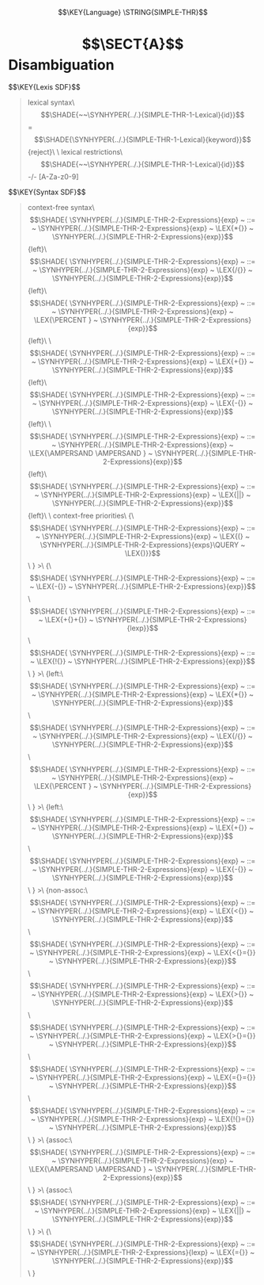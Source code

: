 $$\KEY{Language} \STRING{SIMPLE-THR}$$

# $$\SECT{A}$$ Disambiguation
           


\$$\KEY{Lexis SDF}$$
> lexical syntax\\
>   $$\SHADE{~~\SYNHYPER{../.}{SIMPLE-THR-1-Lexical}{id}}$$ = $$\SHADE{\SYNHYPER{../.}{SIMPLE-THR-1-Lexical}{keyword}}$$ {reject}\\
> \\
> lexical restrictions\\
>   $$\SHADE{~~\SYNHYPER{../.}{SIMPLE-THR-1-Lexical}{id}}$$ -/- [A-Za-z0-9]

\$$\KEY{Syntax SDF}$$
> context-free syntax\\
> $$\SHADE{ \SYNHYPER{../.}{SIMPLE-THR-2-Expressions}{exp}  ~ ::= ~  \SYNHYPER{../.}{SIMPLE-THR-2-Expressions}{exp} ~ \LEX{*{}} ~ \SYNHYPER{../.}{SIMPLE-THR-2-Expressions}{exp}}$$ {left}\\
> $$\SHADE{ \SYNHYPER{../.}{SIMPLE-THR-2-Expressions}{exp}  ~ ::= ~  \SYNHYPER{../.}{SIMPLE-THR-2-Expressions}{exp} ~ \LEX{/{}} ~ \SYNHYPER{../.}{SIMPLE-THR-2-Expressions}{exp}}$$ {left}\\
> $$\SHADE{ \SYNHYPER{../.}{SIMPLE-THR-2-Expressions}{exp}  ~ ::= ~  \SYNHYPER{../.}{SIMPLE-THR-2-Expressions}{exp} ~ \LEX{\PERCENT } ~ \SYNHYPER{../.}{SIMPLE-THR-2-Expressions}{exp}}$$ {left}\\
> \\
> $$\SHADE{ \SYNHYPER{../.}{SIMPLE-THR-2-Expressions}{exp}  ~ ::= ~  \SYNHYPER{../.}{SIMPLE-THR-2-Expressions}{exp} ~ \LEX{+{}} ~ \SYNHYPER{../.}{SIMPLE-THR-2-Expressions}{exp}}$$ {left}\\
> $$\SHADE{ \SYNHYPER{../.}{SIMPLE-THR-2-Expressions}{exp}  ~ ::= ~  \SYNHYPER{../.}{SIMPLE-THR-2-Expressions}{exp} ~ \LEX{-{}} ~ \SYNHYPER{../.}{SIMPLE-THR-2-Expressions}{exp}}$$ {left}\\
> \\
> $$\SHADE{ \SYNHYPER{../.}{SIMPLE-THR-2-Expressions}{exp}  ~ ::= ~  \SYNHYPER{../.}{SIMPLE-THR-2-Expressions}{exp} ~ \LEX{\AMPERSAND \AMPERSAND } ~ \SYNHYPER{../.}{SIMPLE-THR-2-Expressions}{exp}}$$ {left}\\
> $$\SHADE{ \SYNHYPER{../.}{SIMPLE-THR-2-Expressions}{exp}  ~ ::= ~  \SYNHYPER{../.}{SIMPLE-THR-2-Expressions}{exp} ~ \LEX{||} ~ \SYNHYPER{../.}{SIMPLE-THR-2-Expressions}{exp}}$$ {left}\\
> \\
> context-free priorities\\
> {\\
> $$\SHADE{ \SYNHYPER{../.}{SIMPLE-THR-2-Expressions}{exp}  ~ ::= ~  \SYNHYPER{../.}{SIMPLE-THR-2-Expressions}{exp} ~ \LEX{(} ~ \SYNHYPER{../.}{SIMPLE-THR-2-Expressions}{exps}\QUERY ~ \LEX{)}}$$\\
> } >\\
> {\\
> $$\SHADE{ \SYNHYPER{../.}{SIMPLE-THR-2-Expressions}{exp}  ~ ::= ~  \LEX{-{}} ~ \SYNHYPER{../.}{SIMPLE-THR-2-Expressions}{exp}}$$\\
> $$\SHADE{ \SYNHYPER{../.}{SIMPLE-THR-2-Expressions}{exp}  ~ ::= ~  \LEX{+{}+{}} ~ \SYNHYPER{../.}{SIMPLE-THR-2-Expressions}{lexp}}$$\\
> $$\SHADE{ \SYNHYPER{../.}{SIMPLE-THR-2-Expressions}{exp}  ~ ::= ~  \LEX{!{}} ~ \SYNHYPER{../.}{SIMPLE-THR-2-Expressions}{exp}}$$\\
> } >\\
> {left:\\
> $$\SHADE{ \SYNHYPER{../.}{SIMPLE-THR-2-Expressions}{exp}  ~ ::= ~  \SYNHYPER{../.}{SIMPLE-THR-2-Expressions}{exp} ~ \LEX{*{}} ~ \SYNHYPER{../.}{SIMPLE-THR-2-Expressions}{exp}}$$\\
> $$\SHADE{ \SYNHYPER{../.}{SIMPLE-THR-2-Expressions}{exp}  ~ ::= ~  \SYNHYPER{../.}{SIMPLE-THR-2-Expressions}{exp} ~ \LEX{/{}} ~ \SYNHYPER{../.}{SIMPLE-THR-2-Expressions}{exp}}$$\\
> $$\SHADE{ \SYNHYPER{../.}{SIMPLE-THR-2-Expressions}{exp}  ~ ::= ~  \SYNHYPER{../.}{SIMPLE-THR-2-Expressions}{exp} ~ \LEX{\PERCENT } ~ \SYNHYPER{../.}{SIMPLE-THR-2-Expressions}{exp}}$$\\
> } >\\
> {left:\\
> $$\SHADE{ \SYNHYPER{../.}{SIMPLE-THR-2-Expressions}{exp}  ~ ::= ~  \SYNHYPER{../.}{SIMPLE-THR-2-Expressions}{exp} ~ \LEX{+{}} ~ \SYNHYPER{../.}{SIMPLE-THR-2-Expressions}{exp}}$$\\
> $$\SHADE{ \SYNHYPER{../.}{SIMPLE-THR-2-Expressions}{exp}  ~ ::= ~  \SYNHYPER{../.}{SIMPLE-THR-2-Expressions}{exp} ~ \LEX{-{}} ~ \SYNHYPER{../.}{SIMPLE-THR-2-Expressions}{exp}}$$\\
> } >\\
> {non-assoc:\\
> $$\SHADE{ \SYNHYPER{../.}{SIMPLE-THR-2-Expressions}{exp}  ~ ::= ~  \SYNHYPER{../.}{SIMPLE-THR-2-Expressions}{exp} ~ \LEX{<{}} ~ \SYNHYPER{../.}{SIMPLE-THR-2-Expressions}{exp}}$$\\
> $$\SHADE{ \SYNHYPER{../.}{SIMPLE-THR-2-Expressions}{exp}  ~ ::= ~  \SYNHYPER{../.}{SIMPLE-THR-2-Expressions}{exp} ~ \LEX{<{}={}} ~ \SYNHYPER{../.}{SIMPLE-THR-2-Expressions}{exp}}$$\\
> $$\SHADE{ \SYNHYPER{../.}{SIMPLE-THR-2-Expressions}{exp}  ~ ::= ~  \SYNHYPER{../.}{SIMPLE-THR-2-Expressions}{exp} ~ \LEX{>{}} ~ \SYNHYPER{../.}{SIMPLE-THR-2-Expressions}{exp}}$$\\
> $$\SHADE{ \SYNHYPER{../.}{SIMPLE-THR-2-Expressions}{exp}  ~ ::= ~  \SYNHYPER{../.}{SIMPLE-THR-2-Expressions}{exp} ~ \LEX{>{}={}} ~ \SYNHYPER{../.}{SIMPLE-THR-2-Expressions}{exp}}$$\\
> $$\SHADE{ \SYNHYPER{../.}{SIMPLE-THR-2-Expressions}{exp}  ~ ::= ~  \SYNHYPER{../.}{SIMPLE-THR-2-Expressions}{exp} ~ \LEX{={}={}} ~ \SYNHYPER{../.}{SIMPLE-THR-2-Expressions}{exp}}$$\\
> $$\SHADE{ \SYNHYPER{../.}{SIMPLE-THR-2-Expressions}{exp}  ~ ::= ~  \SYNHYPER{../.}{SIMPLE-THR-2-Expressions}{exp} ~ \LEX{!{}={}} ~ \SYNHYPER{../.}{SIMPLE-THR-2-Expressions}{exp}}$$\\
> } >\\
> {assoc:\\
> $$\SHADE{ \SYNHYPER{../.}{SIMPLE-THR-2-Expressions}{exp}  ~ ::= ~  \SYNHYPER{../.}{SIMPLE-THR-2-Expressions}{exp} ~ \LEX{\AMPERSAND \AMPERSAND } ~ \SYNHYPER{../.}{SIMPLE-THR-2-Expressions}{exp}}$$\\
> } >\\
> {assoc:\\
> $$\SHADE{ \SYNHYPER{../.}{SIMPLE-THR-2-Expressions}{exp}  ~ ::= ~  \SYNHYPER{../.}{SIMPLE-THR-2-Expressions}{exp} ~ \LEX{||} ~ \SYNHYPER{../.}{SIMPLE-THR-2-Expressions}{exp}}$$\\
> } >\\
> {\\
> $$\SHADE{ \SYNHYPER{../.}{SIMPLE-THR-2-Expressions}{exp}  ~ ::= ~  \SYNHYPER{../.}{SIMPLE-THR-2-Expressions}{lexp} ~ \LEX{={}} ~ \SYNHYPER{../.}{SIMPLE-THR-2-Expressions}{exp}}$$\\
> }



[Funcons-beta]: /CBS-beta/math/Funcons-beta
  "FUNCONS-BETA"
[Unstable-Funcons-beta]: /CBS-beta/math/Unstable-Funcons-beta
  "UNSTABLE-FUNCONS-BETA"
[Languages-beta]: /CBS-beta/math/Languages-beta
  "LANGUAGES-BETA"
[Unstable-Languages-beta]: /CBS-beta/math/Unstable-Languages-beta
  "UNSTABLE-LANGUAGES-BETA"
[CBS-beta]: /CBS-beta 
  "CBS-BETA"
